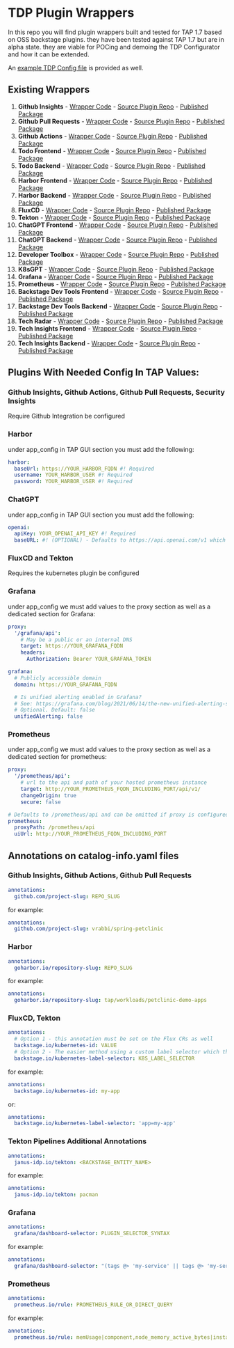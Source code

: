 # TDP Plugin Wrappers
In this repo you will find plugin wrappers built and tested for TAP 1.7 based on OSS backstage plugins. they have been tested against TAP 1.7 but are in alpha state. they are viable for POCing and demoing the TDP Configurator and how it can be extended.
  
An [example TDP Config file](./sample-tdp-config-file.yaml) is provided as well.  

## Existing Wrappers
1. **Github Insights** - [Wrapper Code](./plugins/github-insights-wrapper) - [Source Plugin Repo](https://github.com/RoadieHQ/roadie-backstage-plugins/blob/main/plugins/frontend/backstage-plugin-github-insights/README.md) - [Published Package](https://www.npmjs.com/package/@vrabbi/github-insights-wrapper)
2. **Github Pull Requests** - [Wrapper Code](./plugins/github-pull-requests-wrapper) - [Source Plugin Repo](https://github.com/RoadieHQ/roadie-backstage-plugins/blob/main/plugins/frontend/backstage-plugin-github-pull-requests/README.md) - [Published Package](https://www.npmjs.com/package/@vrabbi/github-pull-requests-wrapper)
3. **Github Actions** - [Wrapper Code](./plugins/github-actions-wrapper) - [Source Plugin Repo](https://github.com/backstage/backstage/blob/master/plugins/github-actions/README.md) - [Published Package](https://www.npmjs.com/package/@vrabbi/github-actions-wrapper)
4. **Todo Frontend** - [Wrapper Code](./plugins/todo-wrapper) - [Source Plugin Repo](https://github.com/backstage/backstage/blob/master/plugins/todo/README.md) - [Published Package](https://www.npmjs.com/package/@vrabbi/todo-wrapper)
5. **Todo Backend** - [Wrapper Code](./plugins/todo-wrapper-backend) - [Source Plugin Repo](https://github.com/backstage/backstage/blob/master/plugins/todo-backend/README.md) - [Published Package](https://www.npmjs.com/package/@vrabbi/todo-wrapper-backend) 
6. **Harbor Frontend** - [Wrapper Code](./plugins/harbor-plugin-wrapper) - [Source Plugin Repo](https://github.com/container-registry/backstage-plugin-harbor/blob/master/README.md) - [Published Package](https://www.npmjs.com/package/@vrabbi/harbor-plugin-wrapper)
7. **Harbor Backend** - [Wrapper Code](./plugins/harbor-plugin-wrapper-backend) - [Source Plugin Repo](https://github.com/container-registry/backstage-plugin-harbor-backend) - [Published Package](https://www.npmjs.com/package/@vrabbi/harbor-plugin-wrapper-backend)
8. **FluxCD** - [Wrapper Code](./plugins/flux-wrapper) - [Source Plugin Repo](https://github.com/weaveworks/weaveworks-backstage/blob/main/plugins/backstage-plugin-flux/README.md) - [Published Package](https://www.npmjs.com/package/@vrabbi/flux-wrapper)
9. **Tekton** - [Wrapper Code](./plugins/tekton-wrapper) - [Source Plugin Repo](https://github.com/janus-idp/backstage-plugins/blob/main/plugins/tekton/README.md) - [Published Package](https://www.npmjs.com/package/@vrabbi/tekton-wrapper)
10. **ChatGPT Frontend** - [Wrapper Code](./plugins/chatgpt-wrapper) - [Source Plugin Repo](https://github.com/enfuse/backstage-chatgpt-plugin/blob/main/README.md) - [Published Package](https://www.npmjs.com/package/@vrabbi/chatgpt-wrapper)
11. **ChatGPT Backend** - [Wrapper Code](./plugins/chatgpt-wrapper-backend) - [Source Plugin Repo](https://github.com/enfuse/backstage-chatgpt-backend) - [Published Package](https://www.npmjs.com/package/@vrabbi/chatgpt-wrapper-backend)
12. **Developer Toolbox** - [Wrapper Code](./plugins/dev-toolbox-wrapper) - [Source Plugin Repo](https://github.com/drodil/backstage-plugin-toolbox/blob/main/README.md) - [Published Package](https://www.npmjs.com/package/@vrabbi/dev-toolbox-wrapper)
13. **K8sGPT** - [Wrapper Code](./plugins/k8s-gpt-wrapper) - [Source Plugin Repo](https://github.com/suxess-it/backstage-plugin-k8sgpt/blob/main/README.md) - [Published Package](https://www.npmjs.com/package/@vrabbi/k8s-gpt-wrapper)
14. **Grafana** - [Wrapper Code](./plugins/grafana-wrapper) - [Source Plugin Repo](https://github.com/K-Phoen/backstage-plugin-grafana) - [Published Package](https://www.npmjs.com/package/@vrabbi/grafana-wrapper)
15. **Prometheus** - [Wrapper Code](./plugins/prometheus-wrapper) - [Source Plugin Repo](https://github.com/RoadieHQ/roadie-backstage-plugins/blob/main/plugins/frontend/backstage-plugin-prometheus/README.md) - [Published Package](https://www.npmjs.com/package/@vrabbi/prometheus-wrapper)
16. **Backstage Dev Tools Frontend** - [Wrapper Code](./plugins/backstage-devtools-wrapper) - [Source Plugin Repo](https://github.com/backstage/backstage/blob/master/plugins/devtools/README.md) - [Published Package](https://www.npmjs.com/package/@vrabbi/backstage-devtools-wrapper)
17. **Backstage Dev Tools Backend** - [Wrapper Code](./plugins/backstage-devtools-wrapper-backend) - [Source Plugin Repo](https://github.com/backstage/backstage/blob/master/plugins/devtools-backend/README.md) - [Published Package](https://www.npmjs.com/package/@vrabbi/backstage-devtools-wrapper-backend)
18. **Tech Radar** - [Wrapper Code](./plugins/tech-radar-wrapper) - [Source Plugin Repo](https://github.com/backstage/backstage/blob/master/plugins/tech-radar/README.md) - [Published Package](https://www.npmjs.com/package/@vrabbi/tech-radar-wrapper)
19. **Tech Insights Frontend** - [Wrapper Code](./plugins/tech-insights-wrapper) - [Source Plugin Repo](https://github.com/backstage/backstage/blob/master/plugins/tech-insights/README.md) - [Published Package](https://www.npmjs.com/package/@vrabbi/tech-insights-wrapper)
19. **Tech Insights Backend** - [Wrapper Code](./plugins/tech-insights-wrapper-backend) - [Source Plugin Repo](https://github.com/backstage/backstage/blob/master/plugins/tech-insights-backend/README.md) - [Published Package](https://www.npmjs.com/package/@vrabbi/tech-insights-wrapper-backend)
  
## Plugins With Needed Config In TAP Values:
### Github Insights, Github Actions, Github Pull Requests, Security Insights
Require Github Integration be configured
### Harbor
under app_config in TAP GUI section you must add the following:
```yaml
harbor:
  baseUrl: https://YOUR_HARBOR_FQDN #! Required
  username: YOUR_HARBOR_USER #! Required
  password: YOUR_HARBOR_USER #! Required
```  
### ChatGPT
under app_config in TAP GUI section you must add the following:  
```yaml
openai:
  apiKey: YOUR_OPENAI_API_KEY #! Required
  baseURL: #! (OPTIONAL) - Defaults to https://api.openai.com/v1 which is the public OpenAI endpoint
```  
### FluxCD and Tekton
Requires the kubernetes plugin be configured

### Grafana
under app_config we must add values to the proxy section as well as a dedicated section for Grafana:  
```yaml
proxy:
  '/grafana/api':
    # May be a public or an internal DNS
    target: https://YOUR_GRAFANA_FQDN
    headers:
      Authorization: Bearer YOUR_GRAFANA_TOKEN

grafana:
  # Publicly accessible domain
  domain: https://YOUR_GRAFANA_FQDN

  # Is unified alerting enabled in Grafana?
  # See: https://grafana.com/blog/2021/06/14/the-new-unified-alerting-system-for-grafana-everything-you-need-to-know/
  # Optional. Default: false
  unifiedAlerting: false
```  

### Prometheus
under app_config we must add values to the proxy section as well as a dedicated section for prometheus:
```yaml
proxy:
  '/prometheus/api':
    # url to the api and path of your hosted prometheus instance
    target: http://YOUR_PROMETHEUS_FQDN_INCLUDING_PORT/api/v1/
    changeOrigin: true
    secure: false

# Defaults to /prometheus/api and can be omitted if proxy is configured for that url
prometheus:
  proxyPath: /prometheus/api
  uiUrl: http://YOUR_PROMETHEUS_FQDN_INCLUDING_PORT
```

## Annotations on catalog-info.yaml files
### Github Insights, Github Actions, Github Pull Requests
```yaml
annotations:
  github.com/project-slug: REPO_SLUG
```  
for example:  
```yaml
annotations:
  github.com/project-slug: vrabbi/spring-petclinic
```  
### Harbor
```yaml
annotations:
  goharbor.io/repository-slug: REPO_SLUG
```  
for example:  
```yaml
annotations:
  goharbor.io/repository-slug: tap/workloads/petclinic-demo-apps
```  
### FluxCD, Tekton
```yaml
annotations:
  # Option 1 - this annotation must be set on the Flux CRs as well
  backstage.io/kubernetes-id: VALUE
  # Option 2 - The easier method using a custom label selector which the value must exist on the Flux CRs but is customizable for your needs
  backstage.io/kubernetes-label-selector: K8S_LABEL_SELECTOR
```  
for example:
```yaml
annotations:
  backstage.io/kubernetes-id: my-app
```  
or:  
```yaml
annotations:
  backstage.io/kubernetes-label-selector: 'app=my-app'
```  
### Tekton Pipelines Additional Annotations
```yaml
annotations:
  janus-idp.io/tekton: <BACKSTAGE_ENTITY_NAME>
```  
for example:  
```yaml
annotations:
  janus-idp.io/tekton: pacman
```  
### Grafana
```yaml
annotations:
  grafana/dashboard-selector: PLUGIN_SELECTOR_SYNTAX
```  
for example:
```yaml
annotations:
  grafana/dashboard-selector: "(tags @> 'my-service' || tags @> 'my-service-slo') && tags @> 'generated'"
```  

### Prometheus
```yaml
annotations:
  prometheus.io/rule: PROMETHEUS_RULE_OR_DIRECT_QUERY
```  
for example:  
```yaml
annotations:
  prometheus.io/rule: memUsage|component,node_memory_active_bytes|instance,sum by (instance) (node_cpu_seconds_total)
```  
